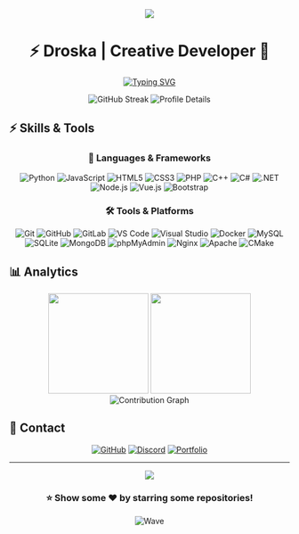 <div align="center">
  <a href="https://discord.com/users/1054813732355719308">
    <img src="https://lanyard.cnrad.dev/api/1054813732355719308?theme=dark&animated=true&hideStatus=false&hideClan=false&hideProfile=false&hideSpotify=false&showDisplayName=false&hideDecoration=false&hideTimestamp=false&hideBadges=false&hideActivity=true&hideDiscrim=false" />
  </a>
</div>

<div align="center">
  
# ⚡ Droska | Creative Developer 🚀

[![Typing SVG](https://readme-typing-svg.herokuapp.com?font=Fira+Code&size=25&duration=3000&pause=1000&color=2E9FD1&center=true&vCenter=true&width=600&lines=Welcome+to+my+Digital+Playground!+💻;Full-Stack+Developer+⚡;Innovation+Enthusiast+💡;Code+Craftsman+🛠️;Open+Source+Contributor+🌟)](https://git.io/typing-svg)

<img src="https://github-readme-streak-stats.herokuapp.com/?user=0xDroska&theme=tokyonight" alt="GitHub Streak"/>

<img src="https://github-profile-summary-cards.vercel.app/api/cards/profile-details?username=0xDroska&theme=tokyonight" alt="Profile Details"/>

</div>

## ⚡ Skills & Tools 

<div align="center">

### 🔨 Languages & Frameworks
![Python](https://img.shields.io/badge/Python-14354C?style=for-the-badge&logo=python&logoColor=white)
![JavaScript](https://img.shields.io/badge/JavaScript-F7DF1E?style=for-the-badge&logo=javascript&logoColor=black)
![HTML5](https://img.shields.io/badge/HTML5-E34F26?style=for-the-badge&logo=html5&logoColor=white)
![CSS3](https://img.shields.io/badge/CSS3-1572B6?style=for-the-badge&logo=css3&logoColor=white)
![PHP](https://img.shields.io/badge/PHP-777BB4?style=for-the-badge&logo=php&logoColor=white)
![C++](https://img.shields.io/badge/C++-00599C?style=for-the-badge&logo=cplusplus&logoColor=white)
![C#](https://img.shields.io/badge/C%23-239120?style=for-the-badge&logo=c-sharp&logoColor=white)
![.NET](https://img.shields.io/badge/.NET-5C2D91?style=for-the-badge&logo=.net&logoColor=white)
![Node.js](https://img.shields.io/badge/Node.js-43853D?style=for-the-badge&logo=node.js&logoColor=white)
![Vue.js](https://img.shields.io/badge/Vue.js-35495E?style=for-the-badge&logo=vue.js&logoColor=4FC08D)
![Bootstrap](https://img.shields.io/badge/Bootstrap-563D7C?style=for-the-badge&logo=bootstrap&logoColor=white)

### 🛠️ Tools & Platforms
![Git](https://img.shields.io/badge/GIT-E44C30?style=for-the-badge&logo=git&logoColor=white)
![GitHub](https://img.shields.io/badge/GitHub-100000?style=for-the-badge&logo=github&logoColor=white)
![GitLab](https://img.shields.io/badge/GitLab-330F63?style=for-the-badge&logo=gitlab&logoColor=white)
![VS Code](https://img.shields.io/badge/Visual_Studio_Code-0078D4?style=for-the-badge&logo=visual%20studio%20code&logoColor=white)
![Visual Studio](https://img.shields.io/badge/Visual_Studio-5C2D91?style=for-the-badge&logo=visual%20studio&logoColor=white)
![Docker](https://img.shields.io/badge/Docker-2CA5E0?style=for-the-badge&logo=docker&logoColor=white)
![MySQL](https://img.shields.io/badge/MySQL-005C84?style=for-the-badge&logo=mysql&logoColor=white)
![SQLite](https://img.shields.io/badge/SQLite-07405E?style=for-the-badge&logo=sqlite&logoColor=white)
![MongoDB](https://img.shields.io/badge/MongoDB-4EA94B?style=for-the-badge&logo=mongodb&logoColor=white)
![phpMyAdmin](https://img.shields.io/badge/phpMyAdmin-6C78AF?style=for-the-badge&logo=phpmyadmin&logoColor=white)
![Nginx](https://img.shields.io/badge/Nginx-009639?style=for-the-badge&logo=nginx&logoColor=white)
![Apache](https://img.shields.io/badge/Apache-D22128?style=for-the-badge&logo=apache&logoColor=white)
![CMake](https://img.shields.io/badge/CMake-064F8C?style=for-the-badge&logo=cmake&logoColor=white)

</div>

## 📊 Analytics

<div align="center">
  <img height="180em" src="https://github-readme-stats-git-masterrstaa-rickstaa-rickstaa.vercel.app/api?username=0xDroska&show_icons=true&theme=tokyonight&include_all_commits=true&count_private=true"/>
  <img height="180em" src="https://github-readme-stats.vercel.app/api/top-langs/?username=0xDroska&theme=tokyonight&layout=compact&langs_count=8"/>
</div>

<div align="center">
  <img src="https://github-readme-activity-graph.vercel.app/graph?username=0xDroska&theme=tokyo-night" alt="Contribution Graph" />
</div>

## 🤝 Contact

<div align="center">

[![GitHub](https://img.shields.io/badge/GitHub-100000?style=for-the-badge&logo=github&logoColor=white)](https://github.com/0xDroska)
[![Discord](https://img.shields.io/badge/Discord-7289DA?style=for-the-badge&logo=discord&logoColor=white)](https://discord.gg/eDwQ4gVKhd)
[![Portfolio](https://img.shields.io/badge/Portfolio-FF5722?style=for-the-badge&logo=google-chrome&logoColor=white)](YOUR_PORTFOLIO_URL)

</div>

---

<div align="center">
  <a href="https://u8views.com/github/0xDroska"><img src="https://u8views.com/api/v1/github/profiles/192479390/views/day-week-month-total-count.svg"></a>
  
  ### ⭐ Show some ❤️ by starring some repositories!

  ![Wave](https://raw.githubusercontent.com/mayhemantt/mayhemantt/Update/svg/Bottom.svg)
</div>
